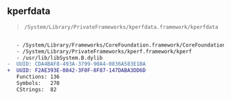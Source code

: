 ## kperfdata

> `/System/Library/PrivateFrameworks/kperfdata.framework/kperfdata`

```diff

   - /System/Library/Frameworks/CoreFoundation.framework/CoreFoundation
   - /System/Library/PrivateFrameworks/kperf.framework/kperf
   - /usr/lib/libSystem.B.dylib
-  UUID: CDA4BAF8-493A-3799-90A4-0836A583E1BA
+  UUID: F2AE393E-0842-3F0F-8F87-147DABA3DD6D
   Functions: 136
   Symbols:   270
   CStrings:  82

```
